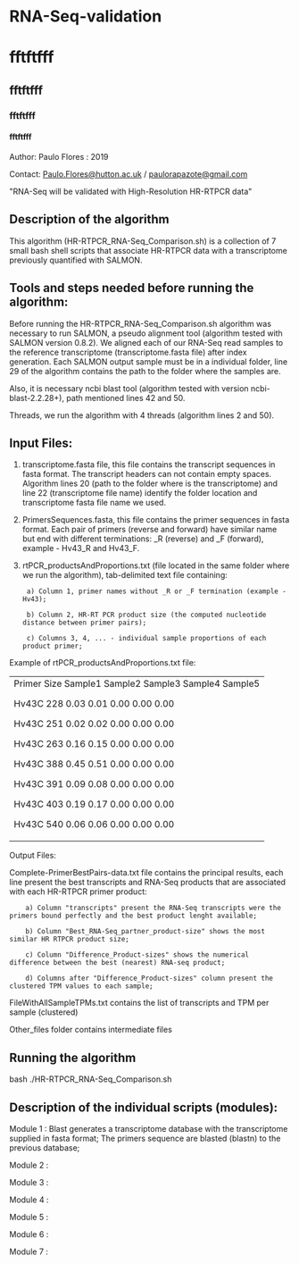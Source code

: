 

# RNA-Seq-validation


<h1> fftftfff </h1>
<h2> fftftfff </h2>
<h3> fftftfff </h3>
<h4> fftftfff </h4>

Author: Paulo Flores : 2019

Contact: Paulo.Flores@hutton.ac.uk / paulorapazote@gmail.com

"RNA-Seq will be validated with High-Resolution HR-RTPCR data"

<h2> Description of the algorithm </h2>

This algorithm (HR-RTPCR_RNA-Seq_Comparison.sh) is a collection of 7 small bash shell scripts that associate HR-RTPCR data with a transcriptome previously quantified with SALMON.

<h2>Tools and steps needed before running the algorithm: </h2>

<p>Before running the HR-RTPCR_RNA-Seq_Comparison.sh algorithm was necessary to run SALMON, a pseudo alignment tool (algorithm tested with SALMON version 0.8.2). We aligned each of our RNA-Seq read samples to the reference transcriptome (transcriptome.fasta file) after index generation. Each SALMON output sample must be in a individual folder, line 29 of the algorithm contains the path to the folder where the samples are. 

Also, it is necessary ncbi blast tool (algorithm tested with version ncbi-blast-2.2.28+), path mentioned lines 42 and 50.

Threads, we run the algorithm with 4 threads (algorithm lines 2 and 50).<p/>

<h2> Input Files:</h2>

1. transcriptome.fasta file, this file contains the transcript sequences in fasta format. The transcript headers can not contain empty spaces. Algorithm lines 20 (path to the folder where is the transcriptome) and line 22 (transcriptome file name) identify the folder location and transcriptome fasta file name we used.

2. PrimersSequences.fasta, this file contains the primer sequences in fasta format. Each pair of primers (reverse and forward) have similar name but end with different terminations: _R (reverse) and _F (forward), example - Hv43_R and Hv43_F. 

3. rtPCR_productsAndProportions.txt (file located in the same folder where we run the algorithm), tab-delimited text file containing:

        a) Column 1, primer names without _R or _F termination (example - Hv43); 

        b) Column 2, HR-RT PCR product size (the computed nucleotide distance between primer pairs);

        c) Columns 3, 4, ... - individual sample proportions of each product primer;

Example of rtPCR_productsAndProportions.txt file:

<table>
        <tr>
<td>      
Primer	Size	Sample1	Sample2	Sample3	Sample4	Sample5

Hv43C	228	0.03	0.01	0.00	0.00	0.00

Hv43C	251	0.02	0.02	0.00	0.00	0.00

Hv43C	263	0.16	0.15	0.00	0.00	0.00

Hv43C	388	0.45	0.51	0.00	0.00	0.00

Hv43C	391	0.09	0.08	0.00	0.00	0.00

Hv43C	403	0.19	0.17	0.00	0.00	0.00

Hv43C	540	0.06	0.06	0.00	0.00	0.00 
</td>
        </tr>
</table


<h2> Output Files: </h2>

Complete-PrimerBestPairs-data.txt file contains the principal results, each line present the best transcripts and RNA-Seq products that are associated with each HR-RTPCR primer product:

        a) Column "transcripts" present the RNA-Seq transcripts were the primers bound perfectly and the best product lenght available;

        b) Column "Best_RNA-Seq_partner_product-size" shows the most similar HR RTPCR product size;

        c) Column "Difference_Product-sizes" shows the numerical difference between the best (nearest) RNA-seq product;

        d) Columns after "Difference_Product-sizes" column present the clustered TPM values to each sample;


FileWithAllSampleTPMs.txt contains the list of transcripts and TPM per sample (clustered)

Other_files folder contains intermediate files

<h2> Running the algorithm</h2>

bash ./HR-RTPCR_RNA-Seq_Comparison.sh

<h2> Description of the individual scripts (modules):</h2> 

Module 1 : Blast generates a transcriptome database with the transcriptome supplied in fasta format; The primers sequence are blasted (blastn) to the previous database;

Module 2 :

Module 3 :

Module 4 :

Module 5 :

Module 6 :

Module 7 :





